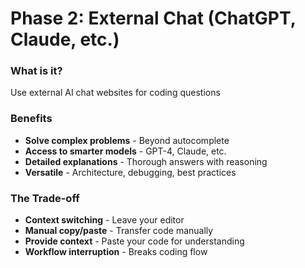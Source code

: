 # Phase 2: External Chat (ChatGPT, Claude, etc.)

<div class="two-cols">

<FeatureCard v-click>

### What is it?

Use external AI chat websites for coding questions

</FeatureCard>

<FeatureCard v-click>

### Benefits

- **Solve complex problems** - Beyond autocomplete
- **Access to smarter models** - GPT-4, Claude, etc.
- **Detailed explanations** - Thorough answers with reasoning
- **Versatile** - Architecture, debugging, best practices

</FeatureCard>

<FeatureCard v-click>

### The Trade-off

- **Context switching** - Leave your editor
- **Manual copy/paste** - Transfer code manually
- **Provide context** - Paste your code for understanding
- **Workflow interruption** - Breaks coding flow

</FeatureCard>

</div>
